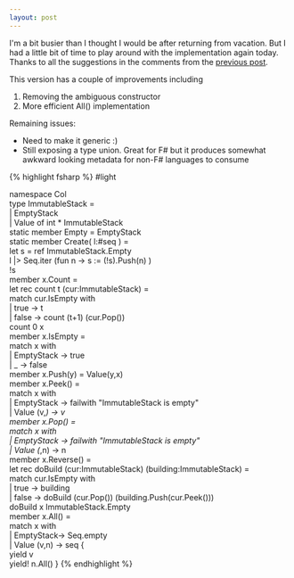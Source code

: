 ```yaml
---
layout: post
---
```

I'm a bit busier than I thought I would be after returning from vacation. But I had a little bit of time to play around with the implementation again today.  Thanks to all the suggestions in the comments from the [previous post](http://blogs.msdn.com/jaredpar/archive/2008/08/15/immutablestack-in-f.aspx).

This version has a couple of improvements including

  1. Removing the ambiguous constructor
  2. More efficient All() implementation

Remaining issues:

  * Need to make it generic :)
  * Still exposing a type union. Great for F# but it produces somewhat awkward looking metadata for non-F# languages to consume

{% highlight fsharp %}
#light

namespace Col  
   type ImmutableStack =  
       | EmptyStack  
       | Value of int * ImmutableStack  
       static member Empty = EmptyStack  
       static member Create( l:#seq<int> ) =  
         let s = ref ImmutableStack.Empty  
         l |> Seq.iter (fun n -> s := (!s).Push(n) )  
         !s  
       member x.Count =  
         let rec count t (cur:ImmutableStack) =  
           match cur.IsEmpty with  
               | true -> t  
               | false -> count (t+1) (cur.Pop())  
         count 0 x  
       member x.IsEmpty =  
         match x with  
           | EmptyStack -> true  
           | _ -> false  
       member x.Push(y) = Value(y,x)  
       member x.Peek() =  
         match x with  
           | EmptyStack -> failwith "ImmutableStack is empty"  
           | Value (v,_) -> v  
       member x.Pop() =  
         match x with  
           | EmptyStack -> failwith "ImmutableStack is empty"  
           | Value (_,n) -> n  
       member x.Reverse() =  
         let rec doBuild (cur:ImmutableStack) (building:ImmutableStack) =  
           match cur.IsEmpty with  
               | true -> building  
               | false -> doBuild (cur.Pop()) (building.Push(cur.Peek()))  
         doBuild x ImmutableStack.Empty  
       member x.All() =  
         match x with  
           | EmptyStack-> Seq.empty<int>  
           | Value (v,n) -> seq {  
               yield v  
               yield! n.All() }
{% endhighlight %}

